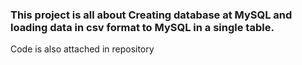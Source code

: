 ### This project is all about Creating database at MySQL and loading data in csv format to MySQL in a single table.
Code is also attached in repository
